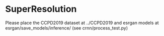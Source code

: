 # SuperResolution
 
Please place the CCPD2019 dataset at ../CCPD2019
and esrgan models at esrgan/save_models/inference/ (see crnn/process_test.py)
